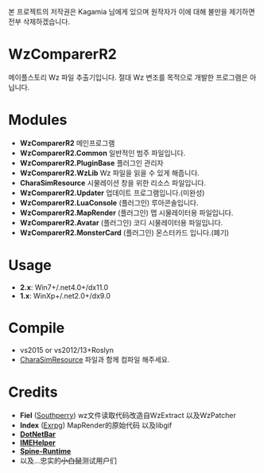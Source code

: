 본 프로젝트의 저작권은 Kagamia 님에게 있으며 원작자가 이에 대해 불만을 제기하면 전부 삭제하겠습니다.

# WzComparerR2
메이플스토리 Wz 파일 추출기입니다.
절대 Wz 변조를 목적으로 개발한 프로그램은 아닙니다.

# Modules
- **WzComparerR2** 메인프로그램
- **WzComparerR2.Common** 일반적인 범주 파일입니다.
- **WzComparerR2.PluginBase** 플러그인 관리자
- **WzComparerR2.WzLib** Wz 파일을 읽을 수 있게 해줍니다.
- **CharaSimResource** 시물레이션 창을 위한 리소스 파일입니다.
- **WzComparerR2.Updater** 업데이트 프로그램입니다.(미완성)
- **WzComparerR2.LuaConsole** (플러그인) 루아콘솔입니다.
- **WzComparerR2.MapRender** (플러그인) 맵 시물레이터용 파일입니다.
- **WzComparerR2.Avatar** (플러그인) 코디 시물레이터용 파일입니다.
- **WzComparerR2.MonsterCard** (플러그인) 몬스터카드 입니다.(폐기)

# Usage
- **2.x**: Win7+/.net4.0+/dx11.0
- **1.x**: WinXp+/.net2.0+/dx9.0

# Compile
- vs2015 or vs2012/13+Roslyn
- [CharaSimResource](https://github.com/tpdnd2651/CharaSimResource-KMS-) 파일과 함께 컴파일 해주세요.

# Credits
- **Fiel** ([Southperry](http://www.southperry.net))  wz文件读取代码改造自WzExtract 以及WzPatcher
- **Index** ([Exrpg](http://bbs.exrpg.com/space-uid-137285.html)) MapRender的原始代码 以及libgif
- **[DotNetBar](http://www.devcomponents.com/)**
- **[IMEHelper](https://github.com/JLChnToZ/IMEHelper)**  
- **[Spine-Runtime](https://github.com/EsotericSoftware/spine-runtimes)**
- 以及...忠实的<s>小白鼠</s>测试用户们
